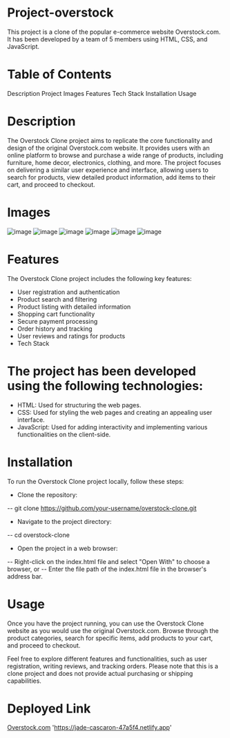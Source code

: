 # Project-overstock

This project is a clone of the popular e-commerce website Overstock.com. It has been developed by a team of 5 members using HTML, CSS, and JavaScript.

# Table of Contents
Description
Project Images
Features
Tech Stack
Installation
Usage

# Description
The Overstock Clone project aims to replicate the core functionality and design of the original Overstock.com website. It provides users with an online platform to browse and purchase a wide range of products, including furniture, home decor, electronics, clothing, and more. The project focuses on delivering a similar user experience and interface, allowing users to search for products, view detailed product information, add items to their cart, and proceed to checkout.

# Images 
![image](https://github.com/divyam751/SoloProjects/assets/125983433/6846dcf1-0b5b-4b60-aea7-a6091dede8fb)
![image](https://github.com/divyam751/SoloProjects/assets/125983433/9a44e308-9e62-490f-bb8c-23d38f206045)
![image](https://github.com/divyam751/SoloProjects/assets/125983433/a4cbc9ad-5943-4be7-9742-d0e2661c9b07)
![image](https://github.com/divyam751/SoloProjects/assets/125983433/9defd098-9dbd-4a10-b7bf-bd66f1b10f34)
![image](https://github.com/divyam751/SoloProjects/assets/125983433/215b27f3-7673-4f7b-9a4c-ce6671f0e146)
![image](https://github.com/divyam751/SoloProjects/assets/125983433/99a441be-d8d0-41a0-9d8d-55a7d6873e79)

# Features
The Overstock Clone project includes the following key features:

- User registration and authentication
- Product search and filtering
- Product listing with detailed information
- Shopping cart functionality
- Secure payment processing
- Order history and tracking
- User reviews and ratings for products
- Tech Stack
  
# The project has been developed using the following technologies:

- HTML: Used for structuring the web pages.
- CSS: Used for styling the web pages and creating an appealing user interface.
- JavaScript: Used for adding interactivity and implementing various functionalities on the client-side.

# Installation
To run the Overstock Clone project locally, follow these steps:

- Clone the repository:

-- git clone https://github.com/your-username/overstock-clone.git

- Navigate to the project directory:

-- cd overstock-clone

- Open the project in a web browser:

-- Right-click on the index.html file and select "Open With" to choose a browser, or
-- Enter the file path of the index.html file in the browser's address bar.

# Usage
Once you have the project running, you can use the Overstock Clone website as you would use the original Overstock.com. Browse through the product categories, search for specific items, add products to your cart, and proceed to checkout.

Feel free to explore different features and functionalities, such as user registration, writing reviews, and tracking orders. Please note that this is a clone project and does not provide actual purchasing or shipping capabilities.

# Deployed Link
[Overstock.com](https://jade-cascaron-47a5f4.netlify.app/)   'https://jade-cascaron-47a5f4.netlify.app'





